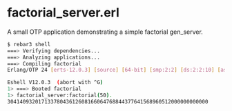 # factorial_server.erl
A small OTP application demonstrating a simple factorial gen_server.

```sh
$ rebar3 shell
===> Verifying dependencies...
===> Analyzing applications...
===> Compiling factorial
Erlang/OTP 24 [erts-12.0.3] [source] [64-bit] [smp:2:2] [ds:2:2:10] [async-threads:1] [jit]

Eshell V12.0.3  (abort with ^G)
1> ===> Booted factorial
1> factorial_server:factorial(50). 
30414093201713378043612608166064768844377641568960512000000000000
```
